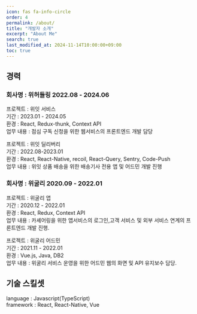 ```yaml
---
icon: fas fa-info-circle
order: 4
permalink: /about/
title: "개발자 소개"
excerpt: "About Me"
search: true
last_modified_at: 2024-11-14T10:00:00+09:00
toc: true
---
```


## 경력 

### 회사명 : 위허들링 2022.08 - 2024.06
프로젝트 : 위잇 서비스  
기간 : 2023.01 - 2024.05  
환경 : React, Redux-thunk, Context API  
업무 내용 : 점심 구독 신청을 위한 웹서비스의 프론트엔드 개발 담당  

프로젝트 : 위잇 딜리버리  
기간 : 2022.08-2023.01  
환경 : React, React-Native, recoil, React-Query, Sentry, Code-Push  
업무 내용 : 위잇 상품 배송을 위한 배송기사 전용 앱 및 어드민 개발 진행  

### 회사명 : 위굴리 2020.09 - 2022.01
프로젝트 : 위굴리 앱  
기간 : 2020.12 - 2022.01  
환경 : React, Redux, Context API  
업무 내용 : 카셰어링을 위한 앱서비스의 로그인,고객 서비스 및 외부 서비스 연계의 프론트엔드 개발 진행.  

프로젝트 : 위굴리 어드민  
기간 : 2021.11 - 2022.01  
환경 : Vue.js, Java, DB2   
업무 내용 : 위굴리 서비스 운영을 위한 어드민 웹의 화면 및 API 유지보수 담당.   



## 기술 스킬셋
language : Javascript(TypeScript)  
framework : React, React-Native, Vue 
